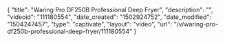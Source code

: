 {
    "title": "Waring Pro DF250B Professional Deep Fryer",
    "description": "",
    "videoid": "111180554",
    "date_created": "1502924752",
    "date_modified": "1504247457",
    "type": "captivate",
    "layout": "video",
    "url": "\/v\/waring-pro-df250b-professional-deep-fryer\/111180554"
}